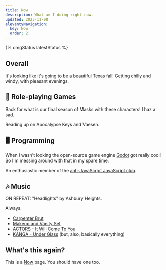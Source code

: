```yaml
---
title: Now
description: What am I doing right now.
updated: 2023-11-08
eleventyNavigation:
  key: Now
  order: 2
---
```


{% omgStatus latestStatus %}

## Overall

It's looking like it's going to be a beautiful Texas fall! Getting chilly and windy, with pleasant evenings.

## 🎲 Role-playing Games

Back for what is our final season of Masks with these characters! I haz a sad.

Reading up on Apocalypse Keys and Vaesen.

## 🖥️ Programming

When I wasn't looking the open-source game engine [Godot](https://godotengine.org/) got really cool! So I'm messing around with that in my spare time.

An enthusiastic member of the [anti-JavaScript JavaScript club](https://anti-javascript-javascript.club/).

## 🎶 Music

ON REPEAT: "Headlights" by Ashbury Heights.

Always.

- [Carpenter Brut][carpenterbrut]
- [Makeup and Vanity Set][mavs]
- [ACTORS - It Will Come To You][actors]
- [KANGA - Under Glass][kanga] (but, also, basically everything)

## What's this again?

This is a [Now][nowpage] page. You should have one too.

[carpenterbrut]: http://www.carpenterbrut.com/
[mavs]: https://www.makeupandvanityset.com/
[actors]: https://www.actorstheband.com/
[kanga]: https://kanga.bandcamp.com/
[nowpage]: https://nownownow.com/about
